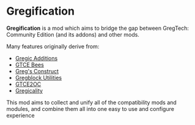 # Gregification

**Gregification** is a mod which aims to bridge the gap between GregTech: Community Edition (and its addons) and other mods.

Many features originally derive from:
- [Gregic Additions](https://www.curseforge.com/minecraft/mc-mods/gregic-additions)
- [GTCE Bees](https://www.curseforge.com/minecraft/mc-mods/gtce-bees)
- [Greg's Construct](https://www.curseforge.com/minecraft/mc-mods/gregs-construct)
- [Gregblock Utilities](https://www.curseforge.com/minecraft/mc-mods/gregblock-utilities)
- [GTCE2OC](https://www.curseforge.com/minecraft/mc-mods/gtce2oc)
- [Gregicality](https://www.curseforge.com/minecraft/mc-mods/gregicality)

This mod aims to collect and unify all of the compatibility mods and modules, and combine them all into one easy to use and configure experience

